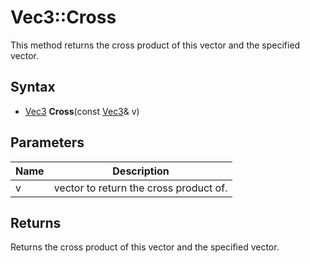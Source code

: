 # Vec3::Cross #
This method returns the cross product of this vector and the specified vector.

## Syntax ##
- [Vec3]() **Cross**(const [Vec3]()& v)

## Parameters ##
| Name | Description |
|-|-|
|v|vector to return the cross product of.|

## Returns ##
Returns the cross product of this vector and the specified vector.
